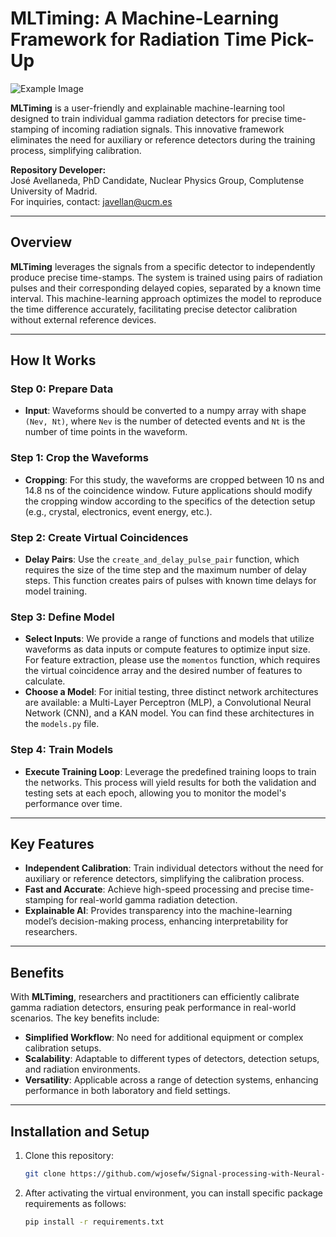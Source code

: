 # **MLTiming: A Machine-Learning Framework for Radiation Time Pick-Up**

![Example Image](https://github.com/wjosefw/Signal-processing-with-Neural-networks/blob/main/scheme_2%20(1).png)

**MLTiming** is a user-friendly and explainable machine-learning tool designed to train individual gamma radiation detectors for precise time-stamping of incoming radiation signals. This innovative framework eliminates the need for auxiliary or reference detectors during the training process, simplifying calibration.

**Repository Developer:**  
José Avellaneda, PhD Candidate, Nuclear Physics Group, Complutense University of Madrid.  
For inquiries, contact: [javellan@ucm.es](mailto:javellan@ucm.es)

---

## **Overview**

**MLTiming** leverages the signals from a specific detector to independently produce precise time-stamps. The system is trained using pairs of radiation pulses and their corresponding delayed copies, separated by a known time interval. This machine-learning approach optimizes the model to reproduce the time difference accurately, facilitating precise detector calibration without external reference devices.

---

## **How It Works**

### Step 0: Prepare Data
- **Input**: Waveforms should be converted to a numpy array with shape `(Nev, Nt)`, where `Nev` is the number of detected events and `Nt` is the number of time points in the waveform.
  
### Step 1: Crop the Waveforms
- **Cropping**: For this study, the waveforms are cropped between 10 ns and 14.8 ns of the coincidence window. Future applications should modify the cropping window according to the specifics of the detection setup (e.g., crystal, electronics, event energy, etc.).

### Step 2: Create Virtual Coincidences
- **Delay Pairs**: Use the `create_and_delay_pulse_pair` function, which requires the size of the time step and the maximum number of delay steps. This function creates pairs of pulses with known time delays for model training.
### Step 3: Define Model
- **Select Inputs**: We provide a range of functions and models that utilize waveforms as data inputs or compute features to optimize input size. For feature extraction, please use the `momentos` function, which requires the virtual coincidence array and the desired number of features to calculate.
- **Choose a Model**: For initial testing, three distinct network architectures are available: a Multi-Layer Perceptron (MLP), a Convolutional Neural Network (CNN), and a KAN model. You can find these architectures in the `models.py` file.
### Step 4: Train Models
- **Execute Training Loop**: Leverage the predefined training loops to train the networks. This process will yield results for both the validation and testing sets at each epoch, allowing you to monitor the model's performance over time.
---

## **Key Features**

- **Independent Calibration**: Train individual detectors without the need for auxiliary or reference detectors, simplifying the calibration process.
- **Fast and Accurate**: Achieve high-speed processing and precise time-stamping for real-world gamma radiation detection.
- **Explainable AI**: Provides transparency into the machine-learning model’s decision-making process, enhancing interpretability for researchers.

---

## **Benefits**

With **MLTiming**, researchers and practitioners can efficiently calibrate gamma radiation detectors, ensuring peak performance in real-world scenarios. The key benefits include:

- **Simplified Workflow**: No need for additional equipment or complex calibration setups.
- **Scalability**: Adaptable to different types of detectors, detection setups, and radiation environments.
- **Versatility**: Applicable across a range of detection systems, enhancing performance in both laboratory and field settings.

---

## **Installation and Setup**

1. Clone this repository:
   ```bash
   git clone https://github.com/wjosefw/Signal-processing-with-Neural-networks.git
2. After activating the virtual environment, you can install specific package requirements as follows: 
    ```bash
    pip install -r requirements.txt
